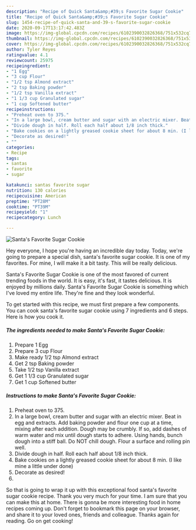 ```yaml
---
description: "Recipe of Quick Santa&amp;#39;s Favorite Sugar Cookie"
title: "Recipe of Quick Santa&amp;#39;s Favorite Sugar Cookie"
slug: 1454-recipe-of-quick-santa-and-39-s-favorite-sugar-cookie
date: 2020-09-17T13:17:42.483Z
image: https://img-global.cpcdn.com/recipes/6102390032826368/751x532cq70/santas-favorite-sugar-cookie-recipe-main-photo.jpg
thumbnail: https://img-global.cpcdn.com/recipes/6102390032826368/751x532cq70/santas-favorite-sugar-cookie-recipe-main-photo.jpg
cover: https://img-global.cpcdn.com/recipes/6102390032826368/751x532cq70/santas-favorite-sugar-cookie-recipe-main-photo.jpg
author: Tyler Reyes
ratingvalue: 4.1
reviewcount: 25975
recipeingredient:
- "1 Egg"
- "3 cup Flour"
- "1/2 tsp Almond extract"
- "2 tsp Baking powder"
- "1/2 tsp Vanilla extract"
- "1 1/3 cup Granulated sugar"
- "1 cup Softened butter"
recipeinstructions:
- "Preheat oven to 375."
- "In a large bowl, cream butter and sugar with an electric mixer. Beat in egg and extracts. Add baking powder and flour one cup at a time, mixing after each addition. Dough may be crumbly. If so, add dashes of warm water and mix until dough starts to adhere. Using hands, bunch dough into a stiff ball. Do NOT chill dough. Flour a surface and rolling pin well."
- "Divide dough in half. Roll each half about 1/8 inch thick."
- "Bake cookies on a lightly greased cookie sheet for about 8 min. (I like mine a little under done)"
- "Decorate as desired!"
- ""
categories:
- Recipe
tags:
- santas
- favorite
- sugar

katakunci: santas favorite sugar 
nutrition: 130 calories
recipecuisine: American
preptime: "PT28M"
cooktime: "PT39M"
recipeyield: "1"
recipecategory: Lunch

---
```



![Santa&#39;s Favorite Sugar Cookie](https://img-global.cpcdn.com/recipes/6102390032826368/751x532cq70/santas-favorite-sugar-cookie-recipe-main-photo.jpg)

Hey everyone, I hope you're having an incredible day today. Today, we're going to prepare a special dish, santa&#39;s favorite sugar cookie. It is one of my favorites. For mine, I will make it a bit tasty. This will be really delicious.

Santa&#39;s Favorite Sugar Cookie is one of the most favored of current trending foods in the world. It is easy, it's fast, it tastes delicious. It is enjoyed by millions daily. Santa&#39;s Favorite Sugar Cookie is something which I've loved my entire life. They're fine and they look wonderful.




To get started with this recipe, we must first prepare a few components. You can cook santa&#39;s favorite sugar cookie using 7 ingredients and 6 steps. Here is how you cook it.

<!--inarticleads1-->

##### The ingredients needed to make Santa&#39;s Favorite Sugar Cookie:

1. Prepare 1 Egg
1. Prepare 3 cup Flour
1. Make ready 1/2 tsp Almond extract
1. Get 2 tsp Baking powder
1. Take 1/2 tsp Vanilla extract
1. Get 1 1/3 cup Granulated sugar
1. Get 1 cup Softened butter




<!--inarticleads2-->

##### Instructions to make Santa&#39;s Favorite Sugar Cookie:

1. Preheat oven to 375.
1. In a large bowl, cream butter and sugar with an electric mixer. Beat in egg and extracts. Add baking powder and flour one cup at a time, mixing after each addition. Dough may be crumbly. If so, add dashes of warm water and mix until dough starts to adhere. Using hands, bunch dough into a stiff ball. Do NOT chill dough. Flour a surface and rolling pin well.
1. Divide dough in half. Roll each half about 1/8 inch thick.
1. Bake cookies on a lightly greased cookie sheet for about 8 min. (I like mine a little under done)
1. Decorate as desired!
1. 




So that is going to wrap it up with this exceptional food santa&#39;s favorite sugar cookie recipe. Thank you very much for your time. I am sure that you can make this at home. There is gonna be more interesting food in home recipes coming up. Don't forget to bookmark this page on your browser, and share it to your loved ones, friends and colleague. Thanks again for reading. Go on get cooking!
